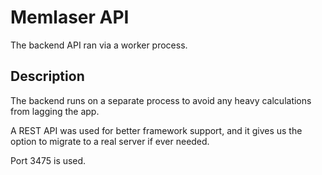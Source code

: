 # Memlaser API

The backend API ran via a worker process.

## Description

The backend runs on a separate process to avoid any heavy calculations from lagging the app.

A REST API was used for better framework support, and it gives us the option to migrate to a
real server if ever needed.

Port 3475 is used.
